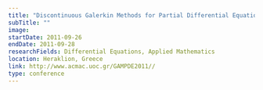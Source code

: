 ```yaml
---
title: "Discontinuous Galerkin Methods for Partial Differential Equations"
subTitle: ""
image:
startDate: 2011-09-26
endDate: 2011-09-28
researchFields: Differential Equations, Applied Mathematics
location: Heraklion, Greece
link: http://www.acmac.uoc.gr/GAMPDE2011//
type: conference
---
```

